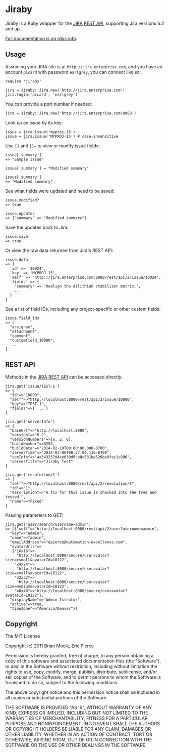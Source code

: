 Jiraby
======

Jiraby is a Ruby wrapper for the [JIRA](http://www.atlassian.com/JIRA)
[REST API](https://docs.atlassian.com/jira/REST/latest/), supporting Jira
versions 6.2 and up.

[Full documentation is on rdoc.info](http://rubydoc.info/github/a-e/jiraby/master/frames).


Usage
-----

Assuming your JIRA site is at `http://jira.enterprise.com`, and you have
an account `picard` with password `earlgrey`, you can connect like so:

    require 'jiraby'

    jira = Jiraby::Jira.new('http://jira.enterprise.com')
    jira.login('picard', 'earlgrey')

You can provide a port number if needed:

    jira = Jiraby::Jira.new('http://jira.enterprise.com:8080')

Look up an issue by its key:

    issue = jira.issue('myproj-15')
    issue = jira.issue('MYPROJ-15') # case-insensitive

Use `[]` and `[]=` to view or modify issue fields:

    issue['summary']
    => "Sample issue"

    issue['summary'] = "Modified summary"

    issue['summary']
    => "Modified summary"

See what fields were updated and need to be saved:

    issue.modified?
    => true

    issue.updates
    => {"summary" => "Modified summary"}

Save the updates back to Jira:

    issue.save!
    => true

Or view the raw data returned from Jira's REST API:

    issue.data
    => {
      'id' => '10024',
      'key' => 'MYPROJ-15',
      'self' => 'http://jira.enterprise.com:8080/rest/api/2/issue/10024',
      'fields' => {
        'summary' => 'Realign the dilithium stabilizer matrix.',
        ...
      }
    }

See a list of field IDs, including any project-specific or other custom fields:

    issue.field_ids
    => [
      "assignee",
      "attachment",
      "comment",
      "customfield_10000",
      ...
    ]


REST API
--------

Methods in the [JIRA REST API](https://docs.atlassian.com/jira/REST/6.2/) can be
accessed directly:

    jira.get('issue/TEST-1')
    => {
      "id"=>"10000",
      "self"=>"http://localhost:8080/rest/api/2/issue/10000",
      "key"=>"TEST-1",
      "fields"=>{ ... }
    }

    jira.get('serverInfo')
    => {
      "baseUrl"=>"http://localhost:8080",
      "version"=>"6.2",
      "versionNumbers"=>[6, 2, 0],
      "buildNumber"=>6252,
      "buildDate"=>"2014-02-19T00:00:00.000-0700",
      "serverTime"=>"2014-03-06T08:27:04.116-0700",
      "scmInfo"=>"aa343257d4ce030d9cb8c531be520be9fac1c996",
      "serverTitle"=>"Jiraby Test"
    }

    jira.get('resolution/1')
    => {
      "self"=>"http://localhost:8080/rest/api/2/resolution/1",
      "id"=>"1",
      "description"=>"A fix for this issue is checked into the tree and tested.",
      "name"=>"Fixed"
    }

Passing parameters to GET:

    jira.get('user/search?username=admin')
    => [{"self"=>"http://localhost:8080/rest/api/2/user?username=admin",
      "key"=>"admin",
      "name"=>"admin",
      "emailAddress"=>"epierce@automation-excellence.com",
      "avatarUrls"=>
       {"16x16"=>
         "http://localhost:8080/secure/useravatar?size=xsmall&avatarId=10122",
        "24x24"=>
         "http://localhost:8080/secure/useravatar?size=small&avatarId=10122",
        "32x32"=>
         "http://localhost:8080/secure/useravatar?size=medium&avatarId=10122",
        "48x48"=>"http://localhost:8080/secure/useravatar?avatarId=10122"},
      "displayName"=>"Admin Istrator",
      "active"=>true,
      "timeZone"=>"America/Denver"}]


Copyright
---------

The MIT License

Copyright (c) 2011 Brian Moelk, Eric Pierce

Permission is hereby granted, free of charge, to any person obtaining
a copy of this software and associated documentation files (the
"Software"), to deal in the Software without restriction, including
without limitation the rights to use, copy, modify, merge, publish,
distribute, sublicense, and/or sell copies of the Software, and to
permit persons to whom the Software is furnished to do so, subject to
the following conditions:

The above copyright notice and this permission notice shall be
included in all copies or substantial portions of the Software.

THE SOFTWARE IS PROVIDED "AS IS", WITHOUT WARRANTY OF ANY KIND,
EXPRESS OR IMPLIED, INCLUDING BUT NOT LIMITED TO THE WARRANTIES OF
MERCHANTABILITY, FITNESS FOR A PARTICULAR PURPOSE AND
NONINFRINGEMENT. IN NO EVENT SHALL THE AUTHORS OR COPYRIGHT HOLDERS BE
LIABLE FOR ANY CLAIM, DAMAGES OR OTHER LIABILITY, WHETHER IN AN ACTION
OF CONTRACT, TORT OR OTHERWISE, ARISING FROM, OUT OF OR IN CONNECTION
WITH THE SOFTWARE OR THE USE OR OTHER DEALINGS IN THE SOFTWARE.

